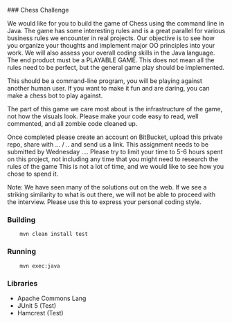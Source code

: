 ### Chess Challenge

We would like for you to build the game of Chess using the command line in Java. The game has some interesting rules and is a great parallel for various business rules we encounter in real projects. Our objective is to see how you organize your thoughts and implement major OO principles into your work. We will also assess your overall coding skills in the Java language. The end product must be a PLAYABLE GAME. This does not mean all the rules need to be perfect, but the general game play should be implemented.

This should be a command-line program, you will be playing against another human user. If you want to make it fun and are daring, you can make a chess bot to play against.

The part of this game we care most about is the infrastructure of the game, not how the visuals look. Please make your code easy to read, well commented, and all zombie code cleaned up.

Once completed please create an account on BitBucket, upload this private repo, share with ... / .. and send us a link. This assignment needs to be submitted by Wednesday .... Please try to limit your time to 5-6 hours spent on this project, not including any time that you might need to research the rules of the game This is not a lot of time, and we would like to see how you chose to spend it.

Note: We have seen many of the solutions out on the web. If we see a striking similarity to what is out there, we will not be able to proceed with the interview. Please use this to express your personal coding style.

### Building

```
    mvn clean install test
```

### Running
```
    mvn exec:java
```

### Libraries
   - Apache Commons Lang
   - JUnit 5 (Test)
   - Hamcrest (Test)
